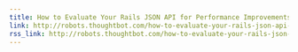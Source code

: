 ```yaml
---
title: How to Evaluate Your Rails JSON API for Performance Improvements
link: http://robots.thoughtbot.com/how-to-evaluate-your-rails-json-api-for-performance-improvements
rss_link: http://robots.thoughtbot.com/how-to-evaluate-your-rails-json-api-for-performance-improvements
---
```

